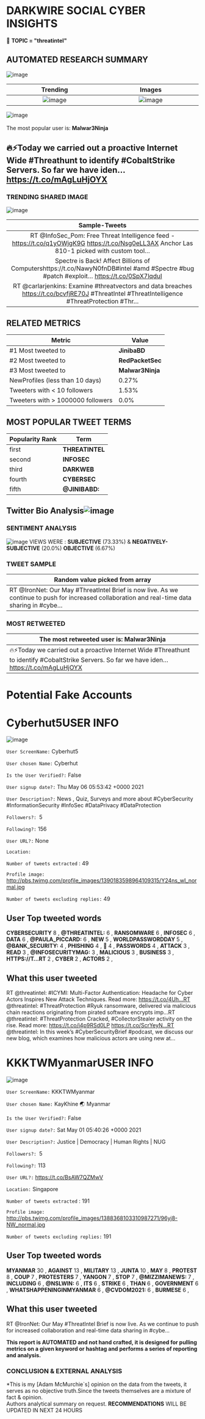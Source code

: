 # DARKWIRE SOCIAL CYBER INSIGHTS 
&#x1F34E; **TOPIC = "threatintel"**

## AUTOMATED RESEARCH SUMMARY
  ![image](darkLogo.png)   

|  Trending  |   Images | 
:-------------------------:|:-------------------------:
|  ![image](assets/threatintel/imageFile0.jpg)     <img width=200/> | ![image](https://securityintelligence.com/wp-content/uploads/2019/01/government-cybersecurity-processes-must-change-drastically.jpg) <img width=200/> |   
 
 
![image](assets/threatintel/TWEETS.png)
<br></br>
The most popular user is: **Malwar3Ninja**  
 

## 🔥⚡Today we carried out a proactive Internet Wide #Threathunt to identify #CobaltStrike Servers. So far we have iden… https://t.co/mAgLuHjOYX 

  




### TRENDING SHARED IMAGE

![image](assets/threatintel/twitterPostedImage.png)



|                **Sample-Tweets**        |
| :-------------: |
| RT @InfoSec_Pom: Free Threat Intelligence feed - https://t.co/q1yOWjgK9G https://t.co/Nsg0eLL3AX Anchor Las 810-1 picked with custom tool… |
| Spectre is Back! Affect Billions of Computershttps://t.co/NawyN0fnDB#intel #amd #Spectre #bug #patch #exploit… https://t.co/0SpX7lqduI |
| RT @carlarjenkins: Examine #threatvectors and data breaches https://t.co/bcvfjRE70J #ThreatIntel #ThreatIntelligence #ThreatProtection #Thr… |

## RELATED METRICS<br>
| Metric | Value |
| ------------- | ------------- |
| #1 Most tweeted to  | **JinibaBD** |
| #2 Most tweeted to  | **RedPacketSec** |
| #3 Most tweeted to  | **Malwar3Ninja** |
| NewProfiles (less than 10 days) | 0.27%  |
| Tweeters with < 10 followers  | 1.53%|
| Tweeters with > 1000000 followers  | 0.0%  |



## MOST POPULAR TWEET TERMS 


| Popularity Rank  | Term |
| ------------- | ------------- |
| first  | **THREATINTEL**  |
| second  | **INFOSEC**  |
| third  | **DARKWEB** |
| fourth  | **CYBERSEC**  |
| fifth  | **@JINIBABD:**  |


## Twitter Bio Analysis![image](assets/threatintel/BIO.png)
### SENTIMENT ANALYSIS
![image](assets/threatintel/sentiment.png)
VIEWS WERE : **SUBJECTIVE**  (73.33%) & **NEGATIVELY-SUBJECTIVE** (20.0%) **OBJECTIVE** (6.67%)

### TWEET SAMPLE 
| Random value picked from array |
| ------------- |
|RT @IronNet: Our May #ThreatIntel Brief is now live. As we continue to push for increased collaboration and real-time data sharing in #cybe… |

### MOST RETWEETED 

| The most retweeted user is: **Malwar3Ninja**  |
| ------------- |
| 🔥⚡Today we carried out a proactive Internet Wide #Threathunt to identify #CobaltStrike Servers. So far we have iden… https://t.co/mAgLuHjOYX |

# Potential Fake Accounts
 
# Cyberhut5USER INFO
![image](http://pbs.twimg.com/profile_images/1390183598964109315/Y24ns_wI_normal.jpg)
 
`User ScreenName:` Cyberhut5 
 
`User chosen Name:` Cyberhut 
 
`Is the User Verified?:` False 
 
`User signup date?:` Thu May 06 05:53:42 +0000 2021 
 
`User Description?:` News , Quiz, Surveys and more about #CyberSecurity #InformationSecurity #InfoSec #DataPrivacy #DataProtection 
 
`Followers?: `5 
 
`Following?:` 156 
 
`User URL?:` None 
 
`Location:`  
 
`Number of tweets extracted`  : 49 
 
`Profile image:` http://pbs.twimg.com/profile_images/1390183598964109315/Y24ns_wI_normal.jpg 
 
`Number of tweets excluding replies:` 49 
 

 

 
## User Top tweeted words 
 
**CYBERSECURITY** 8 , **@THREATINTEL:** 6 , **RANSOMWARE** 6 , **INFOSEC** 6 , **DATA** 6 , **@PAULA_PICCARD:** 6 , **NEW** 5 , **WORLDPASSWORDDAY** 5 , **@BANK_SECURITY:** 4 , **PHISHING** 4 , **🚨** 4 , **PASSWORDS** 4 , **ATTACK** 3 , **READ** 3 , **@INFOSECURITYMAG:** 3 , **MALICIOUS** 3 , **BUSINESS** 3 , **HTTPS://T…RT** 2 , **CYBER** 2 , **ACTORS** 2 , 
 
## What this user tweeted
 
RT @threatintel: #ICYMI: Multi-Factor Authentication: Headache for Cyber Actors Inspires New Attack Techniques. Read more: https://t.co/4Uh…RT @threatintel: #ThreatProtection #Ryuk ransomware, delivered via malicious chain reactions originating from pirated software encrypts imp…RT @threatintel: #ThreatProtection Cracked, #CollectorStealer activity on the rise. Read more: https://t.co/i4p9RSd0LP https://t.co/ScrYeyN…RT @threatintel: In this week’s #CyberSecurityBrief #podcast, we discuss our new blog, which examines how malicious actors are using new at…
 
# KKKTWMyanmarUSER INFO
![image](http://pbs.twimg.com/profile_images/1388368103310987271/96yj8-NW_normal.jpg)
 
`User ScreenName:` KKKTWMyanmar 
 
`User chosen Name:` KayKhine 🌏 Myanmar 
 
`Is the User Verified?:` False 
 
`User signup date?:` Sat May 01 05:40:26 +0000 2021 
 
`User Description?:` Justice | Democracy | Human Rights | NUG 
 
`Followers?: `5 
 
`Following?:` 113 
 
`User URL?:` https://t.co/BsAW7QZMwV 
 
`Location:` Singapore 
 
`Number of tweets extracted`  : 191 
 
`Profile image:` http://pbs.twimg.com/profile_images/1388368103310987271/96yj8-NW_normal.jpg 
 
`Number of tweets excluding replies:` 191 
 

 

 
## User Top tweeted words 
 
**MYANMAR** 30 , **AGAINST** 13 , **MILITARY** 13 , **JUNTA** 10 , **MAY** 8 , **PROTEST** 8 , **COUP** 7 , **PROTESTERS** 7 , **YANGON** 7 , **STOP** 7 , **@MIZZIMANEWS:** 7 , **INCLUDING** 6 , **@NSLWIN:** 6 , **ITS** 6 , **STRIKE** 6 , **THAN** 6 , **GOVERNMENT** 6 , **WHATSHAPPENINGINMYANMAR** 6 , **@CVDOM2021:** 6 , **BURMESE** 6 , 
 
## What this user tweeted
 
RT @IronNet: Our May #ThreatIntel Brief is now live. As we continue to push for increased collaboration and real-time data sharing in #cybe…
 

<b> This report is AUTOMATED and not hand crafted, it is designed for pulling metrics on a given keyword or hashtag and performs a series of reporting and analysis.</b>  
### CONCLUSION & EXTERNAL ANALYSIS

*This is my [Adam McMurchie`s] opinion on the data from the tweets, it serves as no objective truth.Since the tweets themselves are a mixture of fact & opinion.<br>
Authors analytical summary on request.
**RECOMMENDATIONS** WILL BE UPDATED IN NEXT  24 HOURS <br>